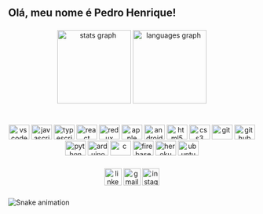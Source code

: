 <h2 align="left">Olá, meu nome é Pedro Henrique!</h2>

###

<div align="center">
  <img src="https://github-readme-stats.vercel.app/api?hide_title=false&hide_rank=false&show_icons=true&include_all_commits=true&count_private=true&disable_animations=false&theme=synthwave&locale=en&hide_border=false&username=PedroHenr1que1" height="150" alt="stats graph"  />
  <img src="https://github-readme-stats.vercel.app/api/top-langs?locale=pt-br&hide_title=false&layout=compact&card_width=320&langs_count=6&theme=synthwave&hide_border=true&username=PedroHenr1que1" height="150" alt="languages graph"  />
</div>

###

<br clear="both">

<div align="center">
  <img src="https://cdn.jsdelivr.net/gh/devicons/devicon/icons/vscode/vscode-original.svg" height="30" width="42" alt="vscode"  />
  <img src="https://cdn.jsdelivr.net/gh/devicons/devicon/icons/javascript/javascript-original.svg" height="30" width="42" alt="javascript"  />
  <img src="https://cdn.jsdelivr.net/gh/devicons/devicon/icons/typescript/typescript-plain.svg" height="30" width="42" alt="typescript"  />
  <img src="https://cdn.jsdelivr.net/gh/devicons/devicon/icons/react/react-original.svg" height="30" width="42" alt="react"  />
  <img src="https://cdn.jsdelivr.net/gh/devicons/devicon/icons/redux/redux-original.svg" height="30" width="42" alt="redux"  />
  <img src="https://cdn.jsdelivr.net/gh/devicons/devicon/icons/apple/apple-original.svg" height="30" width="42" alt="apple"  />
  <img src="https://cdn.jsdelivr.net/gh/devicons/devicon/icons/android/android-original.svg" height="30" width="42" alt="android "  />
  <img src="https://cdn.jsdelivr.net/gh/devicons/devicon/icons/html5/html5-original.svg" height="30" width="42" alt="html5"  />
  <img src="https://cdn.jsdelivr.net/gh/devicons/devicon/icons/css3/css3-original.svg" height="30" width="42" alt="css3"  />
  <img src="https://cdn.jsdelivr.net/gh/devicons/devicon/icons/git/git-original.svg" height="30" width="42" alt="git"  />
  <img src="https://cdn.jsdelivr.net/gh/devicons/devicon/icons/github/github-original.svg" height="30" width="42" alt="github"  />
  <img src="https://cdn.jsdelivr.net/gh/devicons/devicon/icons/python/python-original.svg" height="30" width="42" alt="python"  />
  <img src="https://cdn.jsdelivr.net/gh/devicons/devicon/icons/arduino/arduino-original.svg" height="30" width="42" alt="arduino"  />
  <img src="https://cdn.jsdelivr.net/gh/devicons/devicon/icons/c/c-original.svg" height="30" width="42" alt="c"  />
  <img src="https://cdn.jsdelivr.net/gh/devicons/devicon/icons/firebase/firebase-plain.svg" height="30" width="42" alt="firebase "  />
  <img src="https://cdn.jsdelivr.net/gh/devicons/devicon/icons/heroku/heroku-original.svg" height="30" width="42" alt="heroku"  />
  <img src="https://cdn.jsdelivr.net/gh/devicons/devicon/icons/ubuntu/ubuntu-plain.svg" height="30" width="42" alt="ubuntu"  />
</div>

###

<div align="center">
  <img src="https://img.shields.io/static/v1?message=LinkedIn&logo=linkedin&label=&color=0077B5&logoColor=white&labelColor=&style=for-the-badge" height="35" alt="linkedin logo"  />
  <img src="https://img.shields.io/static/v1?message=Gmail&logo=gmail&label=&color=D14836&logoColor=white&labelColor=&style=for-the-badge" height="35" alt="gmail logo"  />
  <img src="https://img.shields.io/static/v1?message=Instagram&logo=instagram&label=&color=E4405F&logoColor=white&labelColor=&style=for-the-badge" height="35" alt="instagram logo"  />
</div>

###

<img src="https://raw.githubusercontent.com/PedroHenr1que1/PedroHenr1que1/blob/output/snake.svg" alt="Snake animation" />

###
